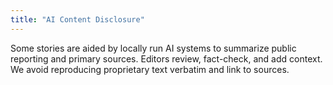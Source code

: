 ```yaml
---
title: "AI Content Disclosure"
---
```


Some stories are aided by locally run AI systems to summarize public reporting and primary sources. Editors review, fact-check, and add context. We avoid reproducing proprietary text verbatim and link to sources.

